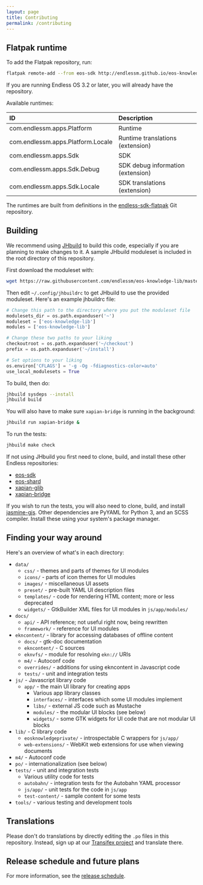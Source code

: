 ```yaml
---
layout: page
title: Contributing
permalink: /contributing
---
```


Flatpak runtime
---------------

To add the Flatpak repository, run:

```sh
flatpak remote-add --from eos-sdk http://endlessm.github.io/eos-knowledge-lib/eos-sdk.flatpakrepo
```

If you are running Endless OS 3.2 or later, you will already have the repository.

Available runtimes:

| ID                                | Description |
|:----------------------------------|:----|
| com.endlessm.apps.Platform        | Runtime |
| com.endlessm.apps.Platform.Locale | Runtime translations (extension) |
| com.endlessm.apps.Sdk             | SDK |
| com.endlessm.apps.Sdk.Debug       | SDK debug information (extension) |
| com.endlessm.apps.Sdk.Locale      | SDK translations (extension) |

The runtimes are built from definitions in the [endless-sdk-flatpak](https://github.com/endlessm/endless-sdk-flatpak) Git repository.

Building
--------
We recommend using [JHbuild] to build this code, especially if you are planning to make changes to it.
A sample JHbuild moduleset is included in the root directory of this repository.

First download the moduleset with:

```sh
wget https://raw.githubusercontent.com/endlessm/eos-knowledge-lib/master/eos-knowledge-lib.modules
```

Then edit `~/.config/jhbuildrc` to get JHbuild to use the provided moduleset.
Here's an example jhbuildrc file:

```python
# Change this path to the directory where you put the moduleset file
modulesets_dir = os.path.expanduser('~')
moduleset = ['eos-knowledge-lib']
modules = ['eos-knowledge-lib']

# Change these two paths to your liking
checkoutroot = os.path.expanduser('~/checkout')
prefix = os.path.expanduser('~/install')

# Set options to your liking
os.environ['CFLAGS'] = '-g -Og -fdiagnostics-color=auto'
use_local_modulesets = True
```

To build, then do:

```sh
jhbuild sysdeps --install
jhbuild build
```

You will also have to make sure `xapian-bridge` is running in the background:

```sh
jhbuild run xapian-bridge &
```

To run the tests:

```sh
jhbuild make check
```

If not using JHbuild you first need to clone, build, and install these other Endless repositories:

 - [eos-sdk]
 - [eos-shard]
 - [xapian-glib]
 - [xapian-bridge]

If you wish to run the tests, you will also need to clone, build, and install [jasmine-gjs].
Other dependencies are PyYAML for Python 3, and an SCSS compiler.
Install these using your system's package manager.

Finding your way around
-----------------------
Here's an overview of what's in each directory:

- `data/`
  - `css/` - themes and parts of themes for UI modules
  - `icons/` - parts of icon themes for UI modules
  - `images/` - miscellaneous UI assets
  - `preset/` - pre-built YAML UI description files
  - `templates/` - code for rendering HTML content; more or less deprecated
  - `widgets/` - GtkBuilder XML files for UI modules in `js/app/modules/`
- `docs/`
  - `api/` - API reference; not useful right now, being rewritten
  - `framework/` - reference for UI modules
- `ekncontent/` - library for accessing databases of offline content
  - `docs/` - gtk-doc documentation
  - `ekncontent/` - C sources
  - `eknvfs/` - module for resolving `ekn://` URIs
  - `m4/` - Autoconf code
  - `overrides/` - additions for using ekncontent in Javascript code
  - `tests/` - unit and integration tests
- `js/` - Javascript library code
  - `app/` - the main UI library for creating apps
    - Various app library classes
    - `interfaces/` - interfaces which some UI modules implement
    - `libs/` - external JS code such as Mustache
    - `modules/` - the modular UI blocks (see below)
    - `widgets/` - some GTK widgets for UI code that are not modular UI blocks
- `lib/` - C library code
  - `eosknowledgeprivate/` - introspectable C wrappers for `js/app/`
  - `web-extensions/` - WebKit web extensions for use when viewing documents
- `m4/` - Autoconf code
- `po/` - internationalization (see below)
- `tests/` - unit and integration tests
  - Various utility code for tests
  - `autobahn/` - integration tests for the Autobahn YAML processor
  - `js/app/` - unit tests for the code in `js/app`
  - `test-content/` - sample content for some tests
- `tools/` - various testing and development tools

Translations
------------
Please don't do translations by directly editing the `.po` files in this repository.
Instead, sign up at our [Transifex project][transifex] and translate there.

Release schedule and future plans
---------------------------------
For more information, see the [release schedule].

[JHbuild]: https://developer.gnome.org/jhbuild/stable/
[eos-sdk]: https://github.com/endlessm/eos-sdk
[eos-shard]: https://github.com/endlessm/eos-shard
[xapian-glib]: https://github.com/endlessm/xapian-glib
[xapian-bridge]: https://github.com/endlessm/xapian-bridge
[jasmine-gjs]: https://github.com/ptomato/jasmine-gjs
[transifex]: https://www.transifex.com/endless-mobile-inc/eos-knowledge-lib/
[release schedule]: /eos-knowledge-lib/releases/schedule
